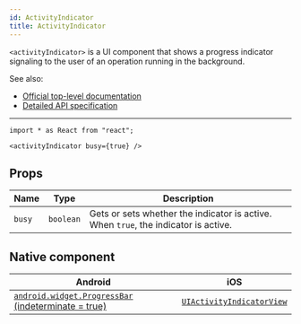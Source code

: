 ```yaml
---
id: ActivityIndicator
title: ActivityIndicator
---
```

<!-- contributors: [shirakaba, MisterBrownRSA, rigor789, ikoevska] -->

`<activityIndicator>` is a UI component that shows a progress indicator signaling to the user of an operation running in the background.

See also:

* [Official top-level documentation](https://docs.nativescript.org/ui/components/activity-indicator)
* [Detailed API specification](https://docs.nativescript.org/api-reference/classes/_ui_activity_indicator_.activityindicator)

---

```tsx
import * as React from "react";

<activityIndicator busy={true} />
```

<!-- [> screenshots for=ActivityIndicator <] -->

## Props

| Name | Type | Description |
|------|------|-------------|
| `busy` | `boolean` | Gets or sets whether the indicator is active. When `true`, the indicator is active.

## Native component

| Android | iOS |
|---------|-----|
| [`android.widget.ProgressBar` (indeterminate = true)](https://developer.android.com/reference/android/widget/ProgressBar.html)	| [`UIActivityIndicatorView`](https://developer.apple.com/documentation/uikit/uiactivityindicatorview)